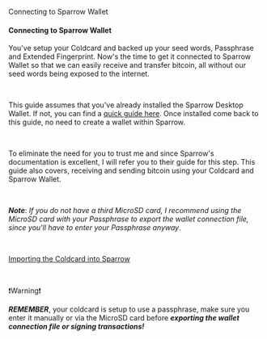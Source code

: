 Connecting to Sparrow Wallet

<h4 class="text-2xl pb-4 text-[#f7931a] font-semibold">Connecting to Sparrow Wallet</h4>

You've setup your Coldcard and backed up your seed words, Passphrase and Extended Fingerprint. Now's the time to get it connected to Sparrow Wallet so that 
we can easily receive and transfer bitcoin, all without our seed words being exposed to the internet.

<br>

This guide assumes that you've already installed the Sparrow Desktop Wallet. If not, you can find a <a class="text-[#8cb4ff] underline-offset-auto font-semibold" href="/guides/basic/desktop">quick guide here</a>.
Once installed come back to this guide, no need to create a wallet within Sparrow.

<br>

To eliminate the need for you to trust me and since Sparrow's documentation is excellent, I will refer you to their guide for this step. This guide also covers, receiving and sending
bitcoin using your Coldcard and Sparrow Wallet. 

<br>

***Note***: *If you do not have a third MicroSD card, I recommend using the MicroSD card with your Passphrase to export the wallet connection file, since you'll have to enter your Passphrase anyway*.

<br>

<a class="text-[#8cb4ff] underline-offset-auto font-semibold text-lg" href="https://sparrowwallet.com/docs/coldcard-wallet.html#importing-the-coldcard-into-sparrow" target="_blank">Importing the Coldcard into Sparrow</a>

<br>

<p class="text-xl pb-4 font-semibold">❗Warning❗</p>

***REMEMBER***, your coldcard is setup to use a passphrase, make sure you enter it manually or via the MicroSD card before ***exporting the wallet connection file or signing transactions!***
